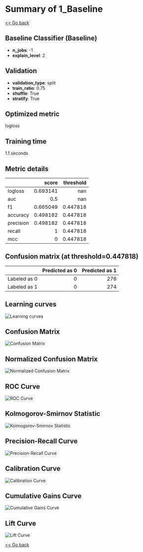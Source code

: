 # Summary of 1_Baseline

[<< Go back](../README.md)


## Baseline Classifier (Baseline)
- **n_jobs**: -1
- **explain_level**: 2

## Validation
 - **validation_type**: split
 - **train_ratio**: 0.75
 - **shuffle**: True
 - **stratify**: True

## Optimized metric
logloss

## Training time

1.1 seconds

## Metric details
|           |    score |   threshold |
|:----------|---------:|------------:|
| logloss   | 0.693141 |  nan        |
| auc       | 0.5      |  nan        |
| f1        | 0.665049 |    0.447818 |
| accuracy  | 0.498182 |    0.447818 |
| precision | 0.498182 |    0.447818 |
| recall    | 1        |    0.447818 |
| mcc       | 0        |    0.447818 |


## Confusion matrix (at threshold=0.447818)
|              |   Predicted as 0 |   Predicted as 1 |
|:-------------|-----------------:|-----------------:|
| Labeled as 0 |                0 |              276 |
| Labeled as 1 |                0 |              274 |

## Learning curves
![Learning curves](learning_curves.png)
## Confusion Matrix

![Confusion Matrix](confusion_matrix.png)


## Normalized Confusion Matrix

![Normalized Confusion Matrix](confusion_matrix_normalized.png)


## ROC Curve

![ROC Curve](roc_curve.png)


## Kolmogorov-Smirnov Statistic

![Kolmogorov-Smirnov Statistic](ks_statistic.png)


## Precision-Recall Curve

![Precision-Recall Curve](precision_recall_curve.png)


## Calibration Curve

![Calibration Curve](calibration_curve_curve.png)


## Cumulative Gains Curve

![Cumulative Gains Curve](cumulative_gains_curve.png)


## Lift Curve

![Lift Curve](lift_curve.png)



[<< Go back](../README.md)
